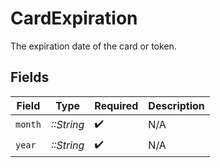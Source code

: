 # CardExpiration

The expiration date of the card or token.


## Fields

| Field              | Type               | Required           | Description        |
| ------------------ | ------------------ | ------------------ | ------------------ |
| `month`            | *::String*         | :heavy_check_mark: | N/A                |
| `year`             | *::String*         | :heavy_check_mark: | N/A                |